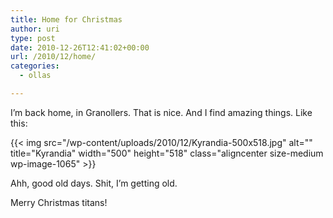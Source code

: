 ```yaml
---
title: Home for Christmas
author: uri
type: post
date: 2010-12-26T12:41:02+00:00
url: /2010/12/home/
categories:
  - ollas

---
```

I&#8217;m back home, in Granollers. That is nice. And I find amazing things. Like this:

{{< img src="/wp-content/uploads/2010/12/Kyrandia-500x518.jpg" alt="" title="Kyrandia" width="500" height="518" class="aligncenter size-medium wp-image-1065" >}} 

Ahh, good old days. Shit, I&#8217;m getting old. 

Merry Christmas titans!